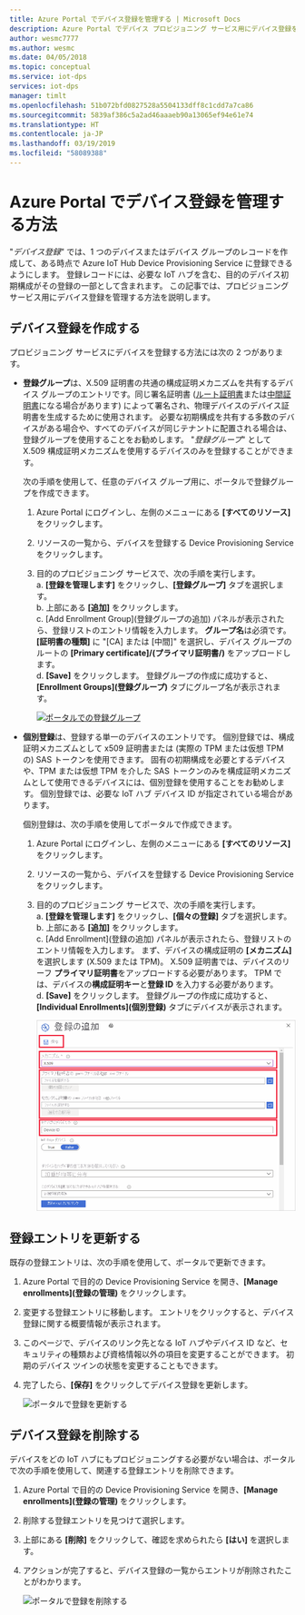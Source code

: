 ```yaml
---
title: Azure Portal でデバイス登録を管理する | Microsoft Docs
description: Azure Portal でデバイス プロビジョニング サービス用にデバイス登録を管理する方法
author: wesmc7777
ms.author: wesmc
ms.date: 04/05/2018
ms.topic: conceptual
ms.service: iot-dps
services: iot-dps
manager: timlt
ms.openlocfilehash: 51b072bfd0827528a5504133dff8c1cdd7a7ca86
ms.sourcegitcommit: 5839af386c5a2ad46aaaeb90a13065ef94e61e74
ms.translationtype: HT
ms.contentlocale: ja-JP
ms.lasthandoff: 03/19/2019
ms.locfileid: "58089388"
---
```

# <a name="how-to-manage-device-enrollments-with-azure-portal"></a>Azure Portal でデバイス登録を管理する方法

"*デバイス登録*" では、1 つのデバイスまたはデバイス グループのレコードを作成して、ある時点で Azure IoT Hub Device Provisioning Service に登録できるようにします。 登録レコードには、必要な IoT ハブを含む、目的のデバイス初期構成がその登録の一部として含まれます。 この記事では、プロビジョニング サービス用にデバイス登録を管理する方法を説明します。


## <a name="create-a-device-enrollment"></a>デバイス登録を作成する

プロビジョニング サービスにデバイスを登録する方法には次の 2 つがあります。

* **登録グループ**は、X.509 証明書の共通の構成証明メカニズムを共有するデバイス グループのエントリです。同じ署名証明書 ([ルート証明書](https://docs.microsoft.com/azure/iot-dps/concepts-security#root-certificate)または[中間証明書](https://docs.microsoft.com/azure/iot-dps/concepts-security#intermediate-certificate)になる場合があります) によって署名され、物理デバイスのデバイス証明書を生成するために使用されます。 必要な初期構成を共有する多数のデバイスがある場合や、すべてのデバイスが同じテナントに配置される場合は、登録グループを使用することをお勧めします。 "*登録グループ*" として X.509 構成証明メカニズムを使用するデバイスのみを登録することができます。 

    次の手順を使用して、任意のデバイス グループ用に、ポータルで登録グループを作成できます。

  1. Azure Portal にログインし、左側のメニューにある **[すべてのリソース]** をクリックします。  
  1. リソースの一覧から、デバイスを登録する Device Provisioning Service をクリックします。  
  1. 目的のプロビジョニング サービスで、次の手順を実行します。  
     a. **[登録を管理します]** をクリックし、**[登録グループ]** タブを選択します。  
     b. 上部にある **[追加]** をクリックします。  
     c. [Add Enrollment Group]\(登録グループの追加\) パネルが表示されたら、登録リストのエントリ情報を入力します。  **グループ名**は必須です。 **[証明書の種類]** に "[CA] または [中間]" を選択し、デバイス グループのルートの **[Primary certificate]/(プライマリ証明書/)** をアップロードします。  
     d. **[Save]** をクリックします。 登録グループの作成に成功すると、**[Enrollment Groups]\(登録グループ\)** タブにグループ名が表示されます。  

     [![ポータルでの登録グループ](./media/how-to-manage-enrollments/group-enrollment.png)](./media/how-to-manage-enrollments/group-enrollment.png#lightbox)
    

* **個別登録**は、登録する単一のデバイスのエントリです。 個別登録では、構成証明メカニズムとして x509 証明書または (実際の TPM または仮想 TPM の) SAS トークンを使用できます。 固有の初期構成を必要とするデバイスや、TPM または仮想 TPM を介した SAS トークンのみを構成証明メカニズムとして使用できるデバイスには、個別登録を使用することをお勧めします。 個別登録では、必要な IoT ハブ デバイス ID が指定されている場合があります。

    個別登録は、次の手順を使用してポータルで作成できます。

    1. Azure Portal にログインし、左側のメニューにある **[すべてのリソース]** をクリックします。
    1. リソースの一覧から、デバイスを登録する Device Provisioning Service をクリックします。
    1. 目的のプロビジョニング サービスで、次の手順を実行します。  
       a. **[登録を管理します]** をクリックし、**[個々の登録]** タブを選択します。  
       b. 上部にある **[追加]** をクリックします。   
       c. [Add Enrollment]\(登録の追加\) パネルが表示されたら、登録リストのエントリ情報を入力します。 まず、デバイスの構成証明の **[メカニズム]** を選択します (X.509 または TPM)。 X.509 証明書では、デバイスのリーフ **プライマリ証明書**をアップロードする必要があります。 TPM では、デバイスの**構成証明キー**と**登録 ID** を入力する必要があります。  
       d. **[Save]** をクリックします。 登録グループの作成に成功すると、**[Individual Enrollments]\(個別登録)** タブにデバイスが表示されます。  

       [![ポータルでの個別登録](./media/how-to-manage-enrollments/individual-enrollment.png)](./media/how-to-manage-enrollments/individual-enrollment.png#lightbox)

## <a name="update-an-enrollment-entry"></a>登録エントリを更新する
既存の登録エントリは、次の手順を使用して、ポータルで更新できます。

1. Azure Portal で目的の Device Provisioning Service を開き、**[Manage enrollments]\(登録の管理\)** をクリックします。 
1. 変更する登録エントリに移動します。 エントリをクリックすると、デバイス登録に関する概要情報が表示されます。 
1. このページで、デバイスのリンク先となる IoT ハブやデバイス ID など、セキュリティの種類および資格情報以外の項目を変更することができます。 初期のデバイス ツインの状態を変更することもできます。 
1. 完了したら、**[保存]** をクリックしてデバイス登録を更新します。 

    ![ポータルで登録を更新する](./media/how-to-manage-enrollments/update-enrollment.png)

## <a name="remove-a-device-enrollment"></a>デバイス登録を削除する
デバイスをどの IoT ハブにもプロビジョニングする必要がない場合は、ポータルで次の手順を使用して、関連する登録エントリを削除できます。

1. Azure Portal で目的の Device Provisioning Service を開き、**[Manage enrollments]\(登録の管理\)** をクリックします。 
1. 削除する登録エントリを見つけて選択します。 
1. 上部にある **[削除]** をクリックして、確認を求められたら **[はい]** を選択します。 
1. アクションが完了すると、デバイス登録の一覧からエントリが削除されたことがわかります。 
 
    ![ポータルで登録を削除する](./media/how-to-manage-enrollments/remove-enrollment.png)


